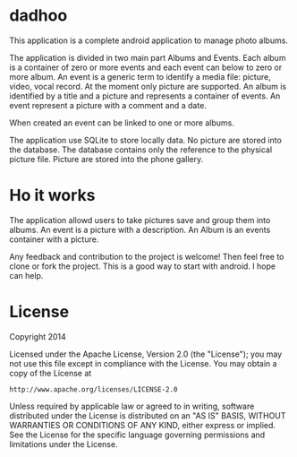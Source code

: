 dadhoo
======
This application is a complete android application to manage photo albums.

The application is divided in two main part Albums and Events. Each album is a container of zero or more events and each event can below to zero or more album.
An event is a generic term to identify a media file: picture, video, vocal record. At the moment only picture are supported.
An album is identified by a title and a picture and represents a container of events.
An event represent a picture with a comment and a date.

When created an event can be linked to one or more albums. 

The application use SQLite to store locally data. No picture are stored into the database. The database contains only the reference to the physical picture file. Picture are stored into the phone gallery.

Ho it works
=======
The application allowd users to take pictures save and group them into albums. An event is a picture with a description. An Album is an events container with a picture.

Any feedback and contribution to the project is welcome! Then feel free to clone or fork the project. This is a good way to start with android. I hope can help.

License
=======
Copyright 2014

Licensed under the Apache License, Version 2.0 (the "License");
you may not use this file except in compliance with the License.
You may obtain a copy of the License at

    http://www.apache.org/licenses/LICENSE-2.0

Unless required by applicable law or agreed to in writing, software
distributed under the License is distributed on an "AS IS" BASIS,
WITHOUT WARRANTIES OR CONDITIONS OF ANY KIND, either express or implied.
See the License for the specific language governing permissions and
limitations under the License.
